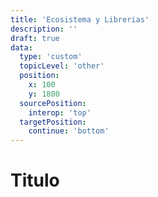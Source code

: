 ```yaml
---
title: 'Ecosistema y Librerias'
description: ''
draft: true
data:
  type: 'custom'
  topicLevel: 'other'
  position:
    x: 100
    y: 1800
  sourcePosition:
    interop: 'top'
  targetPosition: 
    continue: 'bottom'
---
```

# Titulo
